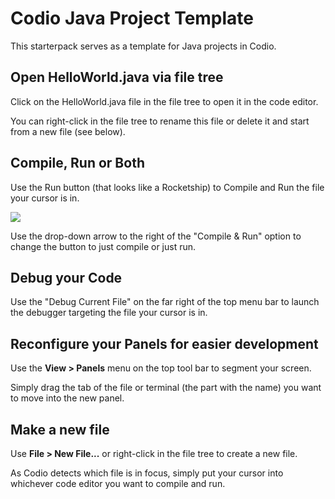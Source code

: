 # Codio Java Project Template
This starterpack serves as a template for Java projects in Codio.

## Open HelloWorld.java via file tree
Click on the HelloWorld.java file in the file tree to open it in the code editor.

You can right-click in the file tree to rename this file or delete it and start from a new file (see below).

## Compile, Run or Both
Use the Run button (that looks like a Rocketship) to Compile and Run the file your cursor is in.

![](https://global.codio.com/platform/readme.resources/RunMenuJava.png)

Use the drop-down arrow to the right of the "Compile & Run" option to change the button to just compile or just run.

## Debug your Code
Use the "Debug Current File" on the far right of the top menu bar to launch the debugger targeting the file your cursor is in.

## Reconfigure your Panels for easier development
Use the **View > Panels** menu on the top tool bar to segment your screen.

Simply drag the tab of the file or terminal (the part with the name) you want to move into the new panel.

## Make a new file
Use **File > New File...** or right-click in the file tree to create a new file.

As Codio detects which file is in focus, simply put your cursor into whichever code editor you want to compile and run.
